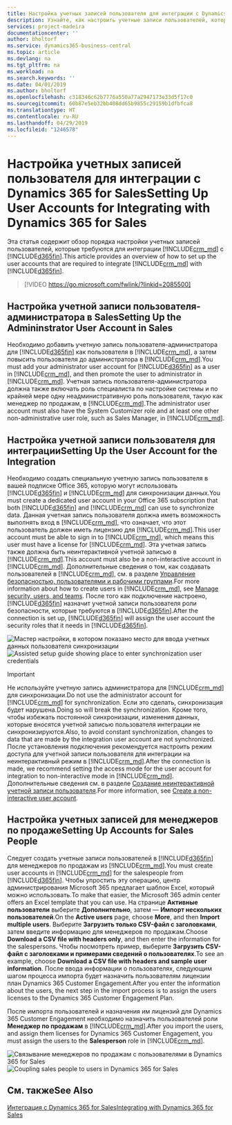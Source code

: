 ```yaml
---
title: Настройка учетных записей пользователя для интеграции с Dynamics 365 for Sales | Документы Майкрософт
description: Узнайте, как настроить учетные записи пользователей, которые приложения используют для обмена данными, и что используют люди для доступа к данным в приложениях и их синхронизации.
services: project-madeira
documentationcenter: ''
author: bholtorf
ms.service: dynamics365-business-central
ms.topic: article
ms.devlang: na
ms.tgt_pltfrm: na
ms.workload: na
ms.search.keywords: ''
ms.date: 04/01/2019
ms.author: bholtorf
ms.openlocfilehash: c318346c62b7776a550a77a2947173e33d5f17c0
ms.sourcegitcommit: 60b87e5eb32bb408dd65b9855c29159b1dfbfca8
ms.translationtype: HT
ms.contentlocale: ru-RU
ms.lasthandoff: 04/29/2019
ms.locfileid: "1246578"
---
```

# <a name="setting-up-user-accounts-for-integrating-with-dynamics-365-for-sales"></a><span data-ttu-id="a9c84-103">Настройка учетных записей пользователя для интеграции с Dynamics 365 for Sales</span><span class="sxs-lookup"><span data-stu-id="a9c84-103">Setting Up User Accounts for Integrating with Dynamics 365 for Sales</span></span>
<span data-ttu-id="a9c84-104">Эта статья содержит обзор порядка настройки учетных записей пользователей, которые требуются для интеграции [!INCLUDE[crm_md](includes/crm_md.md)] с [!INCLUDE[d365fin](includes/d365fin_md.md)].</span><span class="sxs-lookup"><span data-stu-id="a9c84-104">This article provides an overview of how to set up the user accounts that are required to integrate [!INCLUDE[crm_md](includes/crm_md.md)] with [!INCLUDE[d365fin](includes/d365fin_md.md)].</span></span>  

> [!VIDEO https://go.microsoft.com/fwlink/?linkid=2085500]

## <a name="setting-up-the-admininstrator-user-account-in-sales"></a><span data-ttu-id="a9c84-105">Настройка учетной записи пользователя-администратора в Sales</span><span class="sxs-lookup"><span data-stu-id="a9c84-105">Setting Up the Admininstrator User Account in Sales</span></span>
<span data-ttu-id="a9c84-106">Необходимо добавить учетную запись пользователя-администратора для [!INCLUDE[d365fin](includes/d365fin_md.md)] как пользователя в [!INCLUDE[crm_md](includes/crm_md.md)], а затем повысить пользователя до администратора в [!INCLUDE[crm_md](includes/crm_md.md)].</span><span class="sxs-lookup"><span data-stu-id="a9c84-106">You must add your administrator user account for [!INCLUDE[d365fin](includes/d365fin_md.md)] as a user in [!INCLUDE[crm_md](includes/crm_md.md)], and then promote the user to administrator in [!INCLUDE[crm_md](includes/crm_md.md)].</span></span> <span data-ttu-id="a9c84-107">Учетная запись пользователя-администратора должна также включать роль специалиста по настройке системы и по крайней мере одну неадминистративную роль пользователя, такую как менеджер по продажам, в [!INCLUDE[crm_md](includes/crm_md.md)].</span><span class="sxs-lookup"><span data-stu-id="a9c84-107">The administrator user account must also have the System Customizer role and at least one other non-administrative user role, such as Sales Manager, in [!INCLUDE[crm_md](includes/crm_md.md)].</span></span>

## <a name="setting-up-the-user-account-for-the-integration"></a><span data-ttu-id="a9c84-108">Настройка учетной записи пользователя для интеграции</span><span class="sxs-lookup"><span data-stu-id="a9c84-108">Setting Up the User Account for the Integration</span></span>
<span data-ttu-id="a9c84-109">Необходимо создать специальную учетную запись пользователя в вашей подписке Office 365, которую могут использовать [!INCLUDE[d365fin](includes/d365fin_md.md)] и [!INCLUDE[crm_md](includes/crm_md.md)] для синхронизации данных.</span><span class="sxs-lookup"><span data-stu-id="a9c84-109">You must create a dedicated user account in your Office 365 subscription that both [!INCLUDE[d365fin](includes/d365fin_md.md)] and [!INCLUDE[crm_md](includes/crm_md.md)] can use to synchronize data.</span></span> <span data-ttu-id="a9c84-110">Данная учетная запись пользователя должна иметь возможность выполнять вход в [!INCLUDE[crm_md](includes/crm_md.md)], что означает, что этот пользователь должен иметь лицензию для [!INCLUDE[crm_md](includes/crm_md.md)].</span><span class="sxs-lookup"><span data-stu-id="a9c84-110">This user account must be able to sign in to [!INCLUDE[crm_md](includes/crm_md.md)], which means this user must have a license for [!INCLUDE[crm_md](includes/crm_md.md)].</span></span> <span data-ttu-id="a9c84-111">Эта учетная запись также должна быть неинтерактивной учетной записью в [!INCLUDE[crm_md](includes/crm_md.md)].</span><span class="sxs-lookup"><span data-stu-id="a9c84-111">This account must also be a non-interactive account in [!INCLUDE[crm_md](includes/crm_md.md)].</span></span> <span data-ttu-id="a9c84-112">Дополнительные сведения о том, как создавать пользователей в [!INCLUDE[crm_md](includes/crm_md.md)], см. в разделе [Управление безопасностью, пользователями и рабочими группами](http://go.microsoft.com/fwlink/?LinkID=616518).</span><span class="sxs-lookup"><span data-stu-id="a9c84-112">For more information about how to create users in [!INCLUDE[crm_md](includes/crm_md.md)], see [Manage security, users, and teams](http://go.microsoft.com/fwlink/?LinkID=616518).</span></span> <span data-ttu-id="a9c84-113">После того как подключение настроено, [!INCLUDE[d365fin](includes/d365fin_md.md)] назначит учетной записи пользователя роли безопасности, которые требуются в [!INCLUDE[d365fin](includes/d365fin_md.md)].</span><span class="sxs-lookup"><span data-stu-id="a9c84-113">After the connection is set up, [!INCLUDE[d365fin](includes/d365fin_md.md)] will assign the user account the security roles that it needs in [!INCLUDE[d365fin](includes/d365fin_md.md)].</span></span>

<span data-ttu-id="a9c84-114">![Мастер настройки, в котором показано место для ввода учетных данных пользователя синхронизации](media/sync-user-setup.png "Визуализация страница мастера настройки, в котором показано место для ввода учетных данных пользователя синхронизации")</span><span class="sxs-lookup"><span data-stu-id="a9c84-114">![Assisted setup guide showing place to enter synchronization user credentials](media/sync-user-setup.png "Visualization assisted setup wizard page showing place to enter synchronization user credentials")</span></span>

> [!IMPORTANT]  
> <span data-ttu-id="a9c84-115">Не используйте учетную запись администратора для [!INCLUDE[crm_md](includes/crm_md.md)] для синхронизации.</span><span class="sxs-lookup"><span data-stu-id="a9c84-115">Do not use the administrator account for [!INCLUDE[crm_md](includes/crm_md.md)] for synchronization.</span></span> <span data-ttu-id="a9c84-116">Если это сделать, синхронизация будет нарушена.</span><span class="sxs-lookup"><span data-stu-id="a9c84-116">Doing so will break the synchronization.</span></span>
> <span data-ttu-id="a9c84-117">Кроме того, чтобы избежать постоянной синхронизации, изменения данных, которые вносятся учетной записью пользователя интеграции не синхронизируются.</span><span class="sxs-lookup"><span data-stu-id="a9c84-117">Also, to avoid constant synchronization, changes to data that are made by the integration user account are not synchronized.</span></span> <!--What changes would this account make?--> <span data-ttu-id="a9c84-118">После установления подключения рекомендуется настроить режим доступа для учетной записи пользователя для интеграции на неинтерактивный режим в [!INCLUDE[crm_md](includes/crm_md.md)].</span><span class="sxs-lookup"><span data-stu-id="a9c84-118">After the connection is made, we recommend setting the access mode for the user account for integration to non-interactive mode in [!INCLUDE[crm_md](includes/crm_md.md)].</span></span> <span data-ttu-id="a9c84-119">Дополнительные сведения см. в разделе [Создание неинтерактивной учетной записи пользователя](https://docs.microsoft.com/en-us/dynamics365/customer-engagement/admin/create-users-assign-online-security-roles#create-a-non-interactive-user-account).</span><span class="sxs-lookup"><span data-stu-id="a9c84-119">For more information, see [Create a non-interactive user account](https://docs.microsoft.com/en-us/dynamics365/customer-engagement/admin/create-users-assign-online-security-roles#create-a-non-interactive-user-account).</span></span>

## <a name="setting-up-accounts-for-sales-people"></a><span data-ttu-id="a9c84-120">Настройка учетных записей для менеджеров по продаже</span><span class="sxs-lookup"><span data-stu-id="a9c84-120">Setting Up Accounts for Sales People</span></span>
<span data-ttu-id="a9c84-121">Следует создать учетные записи пользователей в [!INCLUDE[d365fin](includes/d365fin_md.md)] для менеджеров по продажам из [!INCLUDE[crm_md](includes/crm_md.md)].</span><span class="sxs-lookup"><span data-stu-id="a9c84-121">You must create user accounts in [!INCLUDE[crm_md](includes/crm_md.md)] for the salespeople from [!INCLUDE[d365fin](includes/d365fin_md.md)].</span></span> <span data-ttu-id="a9c84-122">Чтобы упростить эту операцию, центр администрирования Microsoft 365 предлагает шаблон Excel, который можно использовать.</span><span class="sxs-lookup"><span data-stu-id="a9c84-122">To make that easier, the Microsoft 365 admin center offers an Excel template that you can use.</span></span> <span data-ttu-id="a9c84-123">На странице **Активные пользователи** выберите **Дополнительно**, затем — **Импорт нескольких пользователей**.</span><span class="sxs-lookup"><span data-stu-id="a9c84-123">On the **Active users** page, choose **More**, and then **Import multiple users**.</span></span> <span data-ttu-id="a9c84-124">Выберите **Загрузить только CSV-файл с заголовками**, затем введите информацию для менеджеров по продажам.</span><span class="sxs-lookup"><span data-stu-id="a9c84-124">Choose **Download a CSV file with headers only**, and then enter the information for the salespersons.</span></span> <span data-ttu-id="a9c84-125">Чтобы посмотреть пример, выберите **Загрузить CSV-файл с заголовками и примерами сведений о пользователях**.</span><span class="sxs-lookup"><span data-stu-id="a9c84-125">To see an example, choose **Download a CSV file with headers and sample user information**.</span></span> <span data-ttu-id="a9c84-126">После ввода информации о пользователях, следующим шагом процесса импорта будет назначить пользователям лицензии план Dynamics 365 Customer Engagement.</span><span class="sxs-lookup"><span data-stu-id="a9c84-126">After you enter the information about the users, the next step in the import process is to assign the users licenses to the Dynamics 365 Customer Engagement Plan.</span></span>  

<span data-ttu-id="a9c84-127">После импорта пользователей и назначения им лицензий для Dynamics 365 Customer Engagement необходимо назначить пользователей роли **Менеджер по продажам** в [!INCLUDE[crm_md](includes/crm_md.md)].</span><span class="sxs-lookup"><span data-stu-id="a9c84-127">After you import the users, and assign them licenses for Dynamics 365 Customer Engagement, you must assign the users to the **Salesperson** role in [!INCLUDE[crm_md](includes/crm_md.md)].</span></span>

<span data-ttu-id="a9c84-128">![Связывание менеджеров по продажам с пользователями в Dynamics 365 for Sales](media/couple-salespeople.png "Визуализация связывания менеджеров по продажам с пользователями в Dynamics 365 for Sales")</span><span class="sxs-lookup"><span data-stu-id="a9c84-128">![Coupling sales people to users in Dynamics 365 for Sales](media/couple-salespeople.png "Visualization of coupling of sales people to users in Dynamics 365 for Sales")</span></span>

## <a name="see-also"></a><span data-ttu-id="a9c84-129">См. также</span><span class="sxs-lookup"><span data-stu-id="a9c84-129">See Also</span></span>  
[<span data-ttu-id="a9c84-130">Интеграция с Dynamics 365 for Sales</span><span class="sxs-lookup"><span data-stu-id="a9c84-130">Integrating with Dynamics 365 for Sales</span></span>](admin-prepare-dynamics-365-for-sales-for-integration.md)  
